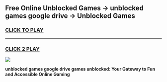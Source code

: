 
## Free Online Unblocked Games → unblocked games google drive → Unblocked Games
<h3>
<a href="https://premium.freeplayer.one?title=unblocked_games_google_drive&ref=21F">CLICK TO PLAY</a></h3>
<hr>

<h3>
<a href="https://premium.freeplayer.one?title=unblocked_games_google_drive&ref=21F">CLICK 2 PLAY</a>
  
</h3>

<a href="https://premium.freeplayer.one?title=unblocked_games_google_drive&ref=21F/"><img src="https://clearcache.store/games.png"></a>


**unblocked games google drive games unblocked: Your Gateway to Fun and Accessible Online Gaming**
